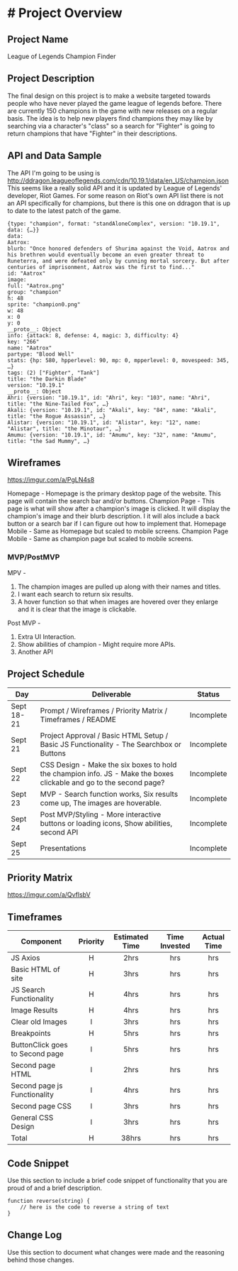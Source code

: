 # # Project Overview

## Project Name

League of Legends Champion Finder

## Project Description
The final design on this project is to make a website targeted towards people who have never played the game league of legends before. There are currently 150 champions in the game with new releases on a regular basis. The idea is to help new players find champions they may like by searching via a character's "class" so a search for "Fighter" is going to return champions that have "Fighter" in their descriptions.

## API and Data Sample
The API I'm going to be using is http://ddragon.leagueoflegends.com/cdn/10.19.1/data/en_US/champion.json This seems like a really solid API and it is updated by League of Legends' developer, Riot Games. For some reason on Riot's own API list there is not an API specifically for champions, but there is this one on ddragon that is up to date to the latest patch of the game.

```
{type: "champion", format: "standAloneComplex", version: "10.19.1", data: {…}}
data:
Aatrox:
blurb: "Once honored defenders of Shurima against the Void, Aatrox and his brethren would eventually become an even greater threat to Runeterra, and were defeated only by cunning mortal sorcery. But after centuries of imprisonment, Aatrox was the first to find..."
id: "Aatrox"
image:
full: "Aatrox.png"
group: "champion"
h: 48
sprite: "champion0.png"
w: 48
x: 0
y: 0
__proto__: Object
info: {attack: 8, defense: 4, magic: 3, difficulty: 4}
key: "266"
name: "Aatrox"
partype: "Blood Well"
stats: {hp: 580, hpperlevel: 90, mp: 0, mpperlevel: 0, movespeed: 345, …}
tags: (2) ["Fighter", "Tank"]
title: "the Darkin Blade"
version: "10.19.1"
__proto__: Object
Ahri: {version: "10.19.1", id: "Ahri", key: "103", name: "Ahri", title: "the Nine-Tailed Fox", …}
Akali: {version: "10.19.1", id: "Akali", key: "84", name: "Akali", title: "the Rogue Assassin", …}
Alistar: {version: "10.19.1", id: "Alistar", key: "12", name: "Alistar", title: "the Minotaur", …}
Amumu: {version: "10.19.1", id: "Amumu", key: "32", name: "Amumu", title: "the Sad Mummy", …}
```

## Wireframes

https://imgur.com/a/PgLN4s8

Homepage - Homepage is the primary desktop page of the website. This page will contain the search bar and/or buttons. 
Champion Page - This page is what will show after a champion's image is clicked. It will display the champion's image and their blurb description. I it will alos include a back button or a search bar if I can figure out how to implement that.
Homepage Mobile - Same as Homepage but scaled to mobile screens.
Champion Page Mobile - Same as champion page but scaled to mobile screens.

### MVP/PostMVP

MPV -
1. The champion images are pulled up along with their names and titles.
2. I want each search to return six results.
3. A hover function so that when images are hovered over they enlarge and it is clear that the image is clickable.

Post MVP -
1. Extra UI Interaction.
2. Show abilities of champion - Might require more APIs.
3. Another API

## Project Schedule

|  Day | Deliverable | Status
|---|---| ---|
|Sept 18-21| Prompt / Wireframes / Priority Matrix / Timeframes / README| Incomplete
|Sept 21| Project Approval / Basic HTML Setup / Basic JS Functionality - The Searchbox or Buttons| Incomplete
|Sept 22| CSS Design - Make the six boxes to hold the champion info. JS - Make the boxes clickable and go to the second page? | Incomplete
|Sept 23| MVP - Search function works, Six results come up, The images are hoverable.| Incomplete
|Sept 24| Post MVP/Styling - More interactive buttons or loading icons, Show abilities, second API| Incomplete
|Sept 25| Presentations | Incomplete

## Priority Matrix
https://imgur.com/a/QvflsbV



## Timeframes

| Component | Priority | Estimated Time | Time Invested | Actual Time |
| --- | :---: |  :---: | :---: | :---: |
| JS Axios | H | 2hrs| hrs | hrs |
| Basic HTML of site | H | 3hrs| hrs | hrs |
| JS Search Functionality | H | 4hrs| hrs | hrs |
| Image Results | H | 4hrs| hrs | hrs |
| Clear old Images | l | 3hrs| hrs | hrs |
|Breakpoints| H | 5hrs| hrs | hrs |
| ButtonClick goes to Second page | l | 5hrs| hrs | hrs |
| Second page HTML| l | 2hrs| hrs | hrs |
| Second page js Functionality | l | 4hrs| hrs | hrs |
| Second page CSS| l | 3hrs| hrs | hrs |
| General CSS Design | l | 3hrs| hrs | hrs |
| Total | H | 38hrs| hrs | hrs |

## Code Snippet

Use this section to include a brief code snippet of functionality that you are proud of and a brief description.  

```
function reverse(string) {
	// here is the code to reverse a string of text
}
```

## Change Log
 Use this section to document what changes were made and the reasoning behind those changes.
